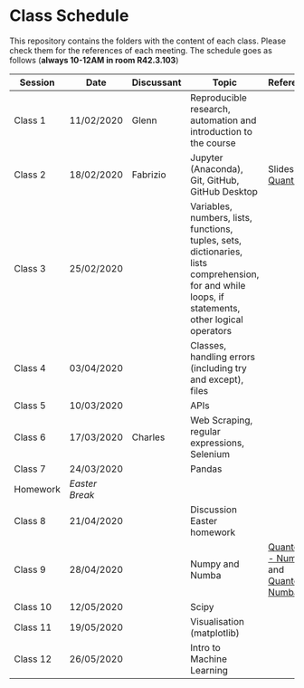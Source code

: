 # Class Schedule
This repository contains the folders with the content of each class. Please check them for the references of each meeting.
The schedule goes as follows (**always 10-12AM in room R42.3.103**)

| Session       | Date         | Discussant  | Topic       |       References                                                                                                                               |            
| ------------- | -------------|-------------|-------------|  ----------------------------------------------------------------------------------------------------------------------------------- |
| Class 1       | 11/02/2020   | Glenn       | Reproducible research, automation and introduction to the course |                                                                                 |
| Class 2       | 18/02/2020   | Fabrizio    | Jupyter (Anaconda), Git, GitHub, GitHub Desktop |                     Slides / [QuantEcon](https://python.quantecon.org/getting_started.html)                                                                           |
| Class 3       | 25/02/2020   |             | Variables, numbers, lists, functions, tuples, sets, dictionaries, lists comprehension, for and while loops, if statements, other logical operators |
| Class 4       | 03/04/2020   |             | Classes, handling errors (including try and except), files |                                                                                       |
| Class 5       | 10/03/2020   |             |APIs|       |
| Class 6       | 17/03/2020   |       Charles      | Web Scraping, regular expressions, Selenium|                                                                                                                                              |
| Class 7       | 24/03/2020   |             | Pandas |                                                                                                                                           |
| Homework      | *Easter Break*|            | |                                                                                                                                                  |
| Class 8       | 21/04/2020   |             | Discussion Easter homework |                                                                                                                        |
| Class 9       | 28/04/2020   |             | Numpy and Numba |      [Quantecon - Numpy](https://python.quantecon.org/numpy.html) and [Quantecon Numba](https://python.quantecon.org/numba.html) |                                                                                                                            |
| Class 10      | 12/05/2020   |             | Scipy |                                                                                                                                            |
| Class 11      | 19/05/2020   |             | Visualisation (matplotlib) |                                                                                                                       |
| Class 12      | 26/05/2020   |             | Intro to Machine Learning  |                                                                                                                       |
      
